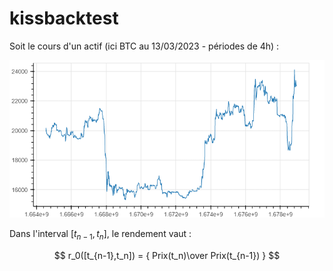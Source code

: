 # kissbacktest


Soit le cours d'un actif (ici BTC au 13/03/2023 - périodes de 4h) :

![](img/bokeh_plot_1.png)

Dans l'interval $[t_{n-1},t_n]$, le rendement vaut : 

$$ r_0([t_{n-1},t_n]) = { Prix(t_n)\over Prix(t_{n-1}) } $$

